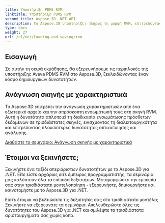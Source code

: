 ```yaml
---
title: Υποστήριξη PDMS RVM
linktitle: Υποστήριξη PDMS RVM
second_title: Aspose.3D .NET API
description: Το Aspose.3D υποστηρίζει πλήρως τη μορφή RVM, επιτρέποντας την εύκολη εισαγωγή και εξαγωγή τρισδιάστατων μοντέλων, βελτιώνοντας τη συμβατότητα και την αποτελεσματικότητα της ροής εργασιών.
type: docs
weight: 27
url: /el/net/loading-and-saving/rvm
---
```

## Εισαγωγή

Σε αυτήν τη σειρά εκμάθησης, θα εξερευνήσουμε τις περιπλοκές της υποστήριξης Aveva PDMS RVM στο Aspose.3D, ξεκλειδώνοντας έναν κόσμο δημιουργικών δυνατοτήτων.

## Ανάγνωση σκηνής με χαρακτηριστικά

Το Aspose.3D επιτρέπει την ανάγνωση χαρακτηριστικών από ένα εξωτερικό αρχείο και την απρόσκοπτη ενσωμάτωσή τους στη σκηνή RVM. Αυτή η δυνατότητα απλοποιεί τη διαδικασία ενσωμάτωσης πρόσθετων δεδομένων σε τρισδιάστατες σκηνές, ενισχύοντας τη διαλειτουργικότητα και επιτρέποντας πλουσιότερες δυνατότητες οπτικοποίησης και ανάλυσης.

[Διαβάστε το σεμινάριο: Ανάγνωση σκηνής με χαρακτηριστικά](read-existing-attributes)


## Έτοιμοι να ξεκινήσετε;

Ξεκινήστε ένα ταξίδι απεριόριστων δυνατοτήτων με το Aspose.3D για .NET. Είτε είστε αρχάριος είτε έμπειρος προγραμματιστής, τα σεμινάρια μας καλύπτουν όλα τα επίπεδα δεξιοτήτων. Μεταμορφώστε την εμπειρία σας στην τρισδιάστατη μοντελοποίηση - εξερευνήστε, δημιουργήστε και καινοτομήστε με το Aspose.3D για .NET.

Είστε έτοιμοι να βελτιώσετε τις δεξιότητές σας στο τρισδιάστατο μοντέλο; Ξεκινήστε να εξερευνάτε τα σεμινάρια. Απελευθερώστε όλες τις δυνατότητες του Aspose.3D για .NET και σμιλέψτε τα τρισδιάστατα αριστουργήματά σας χωρίς κόπο.